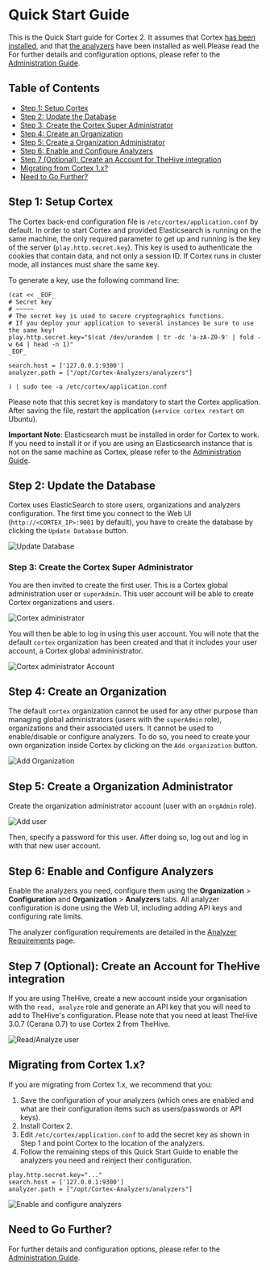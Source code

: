 # Quick Start Guide
This is the Quick Start guide for Cortex 2. It assumes that Cortex [has been installed](../installation), and that [the analyzers](../installation/analyzers.md) have been installed as well.Please read the For further details and configuration options, please refer to the [Administration Guide](admin-guide.md).

## Table of Contents
  * [Step 1: Setup Cortex](#step-1-setup-cortex)
  * [Step 2: Update the Database](#step-2-update-the-database)
  * [Step 3: Create the Cortex Super Administrator](#step-3-create-the-cortex-super-administrator)
  * [Step 4: Create an Organization](#step-4-create-an-organization)
  * [Step 5: Create a Organization Administrator](#step-5-create-a-organization-administrator)
  * [Step 6: Enable and Configure Analyzers](#step-6-enable-and-configure-analyzers)
  * [Step 7 (Optional): Create an Account for TheHive integration](#step-7-optional-create-an-account-for-thehive-integration)
  * [Migrating from Cortex 1\.x?](#migrating-from-cortex-1x)
  * [Need to Go Further?](#need-to-go-further)

## Step 1: Setup Cortex
The Cortex back-end configuration file is `/etc/cortex/application.conf` by default. In order to start Cortex and provided Elasticsearch is running on the same machine, the only required parameter to get up and running is the key of the server
(`play.http.secret.key`). This key is used to authenticate the cookies that
contain data, and not only a session ID. If Cortex runs in cluster mode, all
instances must share the same key.

To generate a key, use the following command line:

```
(cat << _EOF_
# Secret key
# ~~~~~
# The secret key is used to secure cryptographics functions.
# If you deploy your application to several instances be sure to use the same key!
play.http.secret.key="$(cat /dev/urandom | tr -dc 'a-zA-Z0-9' | fold -w 64 | head -n 1)"
_EOF_

search.host = ['127.0.0.1:9300']
analyzer.path = ["/opt/Cortex-Analyzers/analyzers"]

) | sudo tee -a /etc/cortex/application.conf

```

Please note that this secret key is mandatory to start the Cortex application. After saving the file, restart the application (`service cortex restart` on Ubuntu). 

**Important Note**: Elasticsearch must be installed in order for Cortex to work. If you need to install it or if you are using an Elasticsearch instance that is not on the same machine as Cortex, please refer to the [Administration Guide](admin-guide.md#database).

## Step 2: Update the Database
Cortex uses ElasticSearch to store users, organizations and analyzers configuration. The first time you connect to the Web UI (`http://<CORTEX_IP>:9001` by default), you have to create the database by clicking the `Update Database` button.

![Update Database](../images/update.png)

### Step 3: Create the Cortex Super Administrator
You are then invited to create the first user. This is a Cortex global administration user or `superAdmin`. This user account will be able to create Cortex organizations and users.

![Cortex administrator](../images/cortex_admin.png)

You will then be able to log in using this user account. You will note that the default `cortex` organization has been created and that it includes your user account, a Cortex global admininistrator.

![Cortex administrator Account](../images/cortex_admin_login.png)

## Step 4: Create an Organization

The default `cortex` organization cannot be used for any other purpose than managing global administrators (users with the `superAdmin` role), organizations and their associated users. It cannot be used to enable/disable or configure analyzers. To do so, you need to create your own organization inside Cortex by clicking on the `Add organization`  button.

![Add Organization](../images/new_org.png)

## Step 5: Create a Organization Administrator

Create the organization administrator account (user with an `orgAdmin` role).

![Add user](../images/new_user.png)

Then, specify a password for this user. After doing so,  log out and log in with that new user account.

## Step 6: Enable and Configure Analyzers
Enable the analyzers you need, configure them using the **Organization** > **Configuration** and **Organization** > **Analyzers** tabs. All analyzer configuration is done using the Web UI, including adding API keys and configuring rate limits.

The analyzer configuration requirements are detailed in the [Analyzer Requirements](../analyzer_requirements.md) page.

## Step 7 (Optional): Create an Account for TheHive integration

If you are using TheHive, create a new account inside your organisation with the `read, analyze` role and generate an API key that you will need to add to TheHive's configuration. Please note that you need at least TheHive 3.0.7 (Cerana 0.7) to use Cortex 2 from TheHive.

![Read/Analyze user](../images/thehive_account.png)

## Migrating from Cortex 1.x?

If you are migrating from Cortex 1.x, we recommend that you:

1. Save the configuration of your analyzers (which ones are enabled and what are their configuration items such as users/passwords or API keys).
2. Install Cortex 2.
3. Edit `/etc/cortex/application.conf` to add the secret key as shown in Step 1 and point Cortex to the location of the analyzers.
3. Follow the remaining steps of this Quick Start Guide to enable the analyzers you need and reinject their configuration.
```
play.http.secret.key="..."
search.host = ['127.0.0.1:9300']
analyzer.path = ["/opt/Cortex-Analyzers/analyzers"]
```

![Enable and configure analyzers](../images/configure_analyzers.png)

## Need to Go Further?
For further details and configuration options, please refer to the [Administration Guide](admin-guide.md).
